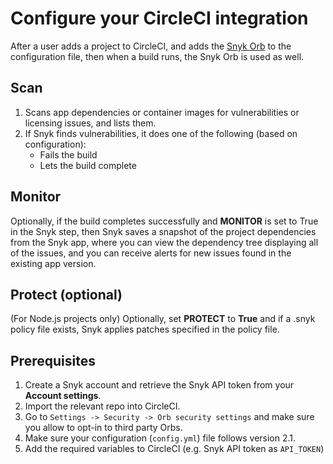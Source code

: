 # Configure your CircleCI integration

After a user adds a project to CircleCI, and adds the [Snyk Orb](https://circleci.com/developer/orbs/orb/snyk/snyk) to the configuration file, then when a build runs, the Snyk Orb is used as well.

## Scan

1. Scans app dependencies or container images for vulnerabilities or licensing issues, and lists them.
2. If Snyk finds vulnerabilities, it does one of the following (based on configuration):
   * Fails the build
   * Lets the build complete

## Monitor

Optionally, if the build completes successfully and **MONITOR** is set to True in the Snyk step, then Snyk saves a snapshot of the project dependencies from the Snyk app, where you can view the dependency tree displaying all of the issues, and you can receive alerts for new issues found in the existing app version.

## Protect (optional)

(For Node.js projects only) Optionally, set **PROTECT** to **True** and if a .snyk policy file exists, Snyk applies patches specified in the policy file.

## Prerequisites

1. Create a Snyk account and retrieve the Snyk API token from your **Account settings**.
2. Import the relevant repo into CircleCI.
3. Go to `Settings -> Security -> Orb security settings` and make sure you allow to opt-in to third party Orbs.
4. Make sure your configuration (`config.yml`) file follows version 2.1.
5. Add the required variables to CircleCI (e.g. Snyk API token as `API_TOKEN`)
